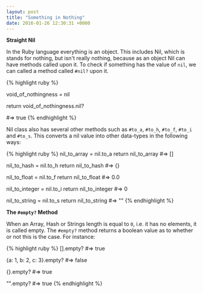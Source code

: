 ```yaml
---
layout: post
title: "Something in Nothing"
date: 2016-01-26 12:30:31 +0000
---
```


<strong> Straight Nil </strong>

In the Ruby language everything is an object. This includes Nil, which is stands for nothing, but isn't really nothing, because as an object Nil can have methods called upon it. To check if something has the value of `nil`, we can called a method called `#nil?` upon it.

{% highlight ruby %}

void_of_nothingness = nil

return void_of_nothingness.nil?

#=> true
{% endhighlight %}

Nil class also has several other methods such as `#to_a`, `#to_h`, `#to_f`, `#to_i` and `#to_s`. This converts a nil value into other data-types in the following ways:

{% highlight ruby %}
nil_to_array = nil.to_a
return nil_to_array
#=> []

nil_to_hash = nil.to_h
return nil_to_hash
#=> {}

nil_to_float = nil.to_f
return nil_to_float
#=> 0.0

nil_to_integer = nil.to_i
return nil_to_integer 
#=> 0

nil_to_string = nil.to_s
return nil_to_string
#=> ""
{% endhighlight %}

<strong> The `#empty?` Method </strong>

When an Array, Hash or Strings length is equal to `0`, i.e. it has no elements, it is called empty. The `#empty?` method returns a boolean value as to whether or not this is the case. For instance:

{% highlight ruby %}
[].empty?
#=> true

{a: 1, b: 2, c: 3}.empty?
#=> false

{}.empty?
#=> true

"".empty?
#=> true
{% endhighlight %}

